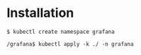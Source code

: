 # Installation

    

    $ kubectl create namespace grafana

    /grafana$ kubectl apply -k ./ -n grafana